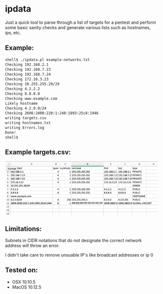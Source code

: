 ipdata
======

Just a quick tool to parse through a list of targets for a pentest and perform some basic sanity checks and generate various lists such as hostnames, ips, etc.

Example:
--------

```
shell$ ./ipdata.pl example-networks.txt 
Checking 192.168.2.1
Checking 192.168.7.23
Checking 192.168.7.24
Checking 172.16.3.23
Checking 10.255.255.29/29
Checking 4.2.2.2
Checking 8.8.8.8
Checking www.example.com
Likely hostname
Checking 4.2.0.0/24
Checking 2606:2800:220:1:248:1893:25c8:1946
writing targets.csv
writing hostnames.txt
writing Errors.log
Done!
shell$
```

Example targets.csv:
--------------------

![Alt text](/images/target-output.png?raw=true "Example output")

Limitations:
------------

Subnets in CIDR notations that do not designate the correct network address will throw an error.

I didn't take care to remove unsuable IP's like broadcast addresses or ip 0

Tested on:
----------
- OSX 10.10.5
- MacOS 10.12.5
